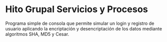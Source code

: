# Hito Grupal Servicios y Procesos
Programa simple de consola que permite simular un login y registro de usuario aplicando la encriptación y desencriptación de los datos mediante algoritmos SHA, MD5 y Cesar.
